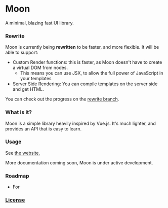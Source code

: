 # Moon

A minimal, blazing fast UI library.

### Rewrite

Moon is currently being **rewritten** to be faster, and more flexible. It will be able to support:

- Custom Render functions: this is faster, as Moon doesn't have to create a virtual DOM from nodes.
  - This means you can use JSX, to allow the full power of JavaScript in your templates
- Server Side Rendering: You can compile templates on the server side and get HTML.

You can check out the progress on the [rewrite branch](https://github.com/KingPixil/moon/tree/rewrite).


### What is it?

Moon is a simple library heavily inspired by Vue.js. It's much lighter, and provides an API that is easy to learn.

### Usage

See [the website.](https://kingpixil.github.io/moon)

More documentation coming soon, Moon is under active development.

<!-- ### Benchmarks

- Rendering Time: 100μs
- ~51,175 ops/sec -->

### Roadmap

<!-- - Use Virtual DOM
  - Create Virtual DOM while seeding
  - Every build, replace (first version) of virtual dom with new data
  - Run diff algorithm against real DOM and rerender -->
<!-- - Methods -->
<!-- - Filters -->
<!-- - Attributes/Properties Binding -->
<!-- - Model -->
<!-- - If -->
- For


### [License](http://kingpixil.github.io/license)

